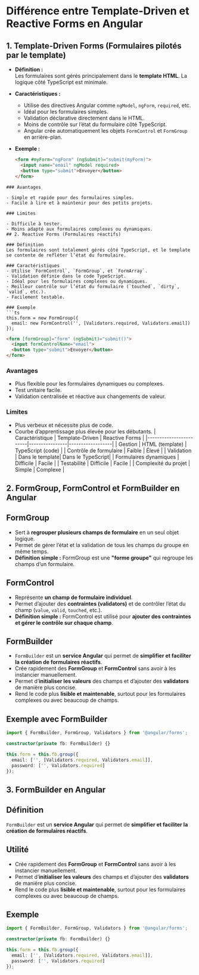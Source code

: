 # Différence entre Template-Driven et Reactive Forms en Angular

## 1. Template-Driven Forms (Formulaires pilotés par le template)

- **Définition :**  
  Les formulaires sont gérés principalement dans le **template HTML**. La logique côté TypeScript est minimale.

- **Caractéristiques :**  
  - Utilise des directives Angular comme `ngModel`, `ngForm`, `required`, etc.  
  - Idéal pour les formulaires simples.  
  - Validation déclarative directement dans le HTML.  
  - Moins de contrôle sur l’état du formulaire côté TypeScript.  
  - Angular crée automatiquement les objets `FormControl` et `FormGroup` en arrière-plan.

- **Exemple :**  
  ```html
  <form #myForm="ngForm" (ngSubmit)="submit(myForm)">
    <input name="email" ngModel required>
    <button type="submit">Envoyer</button>
  </form>
```
### Avantages

- Simple et rapide pour des formulaires simples.  
- Facile à lire et à maintenir pour des petits projets.  

### Limites

- Difficile à tester.  
- Moins adapté aux formulaires complexes ou dynamiques.
## 2. Reactive Forms (Formulaires réactifs)

### Définition
Les formulaires sont totalement gérés côté TypeScript, et le template se contente de refléter l’état du formulaire.

### Caractéristiques
- Utilise `FormControl`, `FormGroup`, et `FormArray`.  
- Validation définie dans le code TypeScript.  
- Idéal pour les formulaires complexes ou dynamiques.  
- Meilleur contrôle sur l’état du formulaire (`touched`, `dirty`, `valid`, etc.).  
- Facilement testable.  

### Exemple
```ts
this.form = new FormGroup({
  email: new FormControl('', [Validators.required, Validators.email])
});
```

```html
<form [formGroup]="form" (ngSubmit)="submit()">
  <input formControlName="email">
  <button type="submit">Envoyer</button>
</form>
```
### Avantages

- Plus flexible pour les formulaires dynamiques ou complexes.  
- Test unitaire facile.  
- Validation centralisée et réactive aux changements de valeur.  

### Limites

- Plus verbeux et nécessite plus de code.  
- Courbe d’apprentissage plus élevée pour les débutants.
| Caractéristique        | Template-Driven  | Reactive Forms     |
|------------------------|----------------|------------------|
| Gestion                | HTML (template) | TypeScript (code) |
| Contrôle de formulaire | Faible          | Élevé             |
| Validation             | Dans le template| Dans le TypeScript|
| Formulaires dynamiques | Difficile       | Facile            |
| Testabilité            | Difficile       | Facile            |
| Complexité du projet   | Simple          | Complexe          |

## 2. FormGroup, FormControl et FormBuilder en Angular

## FormGroup
- Sert à **regrouper plusieurs champs de formulaire** en un seul objet logique.  
- Permet de gérer l’état et la validation de tous les champs du groupe en même temps.  
- **Définition simple :** FormGroup est une **"forme groupe"** qui regroupe les champs d’un formulaire.

## FormControl
- Représente **un champ de formulaire individuel**.  
- Permet d’ajouter des **contraintes (validators)** et de contrôler l’état du champ (`value`, `valid`, `touched`, etc.).  
- **Définition simple :** FormControl est utilisé pour **ajouter des contraintes et gérer le contrôle sur chaque champ**.

## FormBuilder
- `FormBuilder` est un **service Angular** qui permet de **simplifier et faciliter la création de formulaires réactifs**.  
- Crée rapidement des **FormGroup** et **FormControl** sans avoir à les instancier manuellement.  
- Permet d’**initialiser les valeurs** des champs et d’ajouter des **validators** de manière plus concise.  
- Rend le code plus **lisible et maintenable**, surtout pour les formulaires complexes ou avec beaucoup de champs.

## Exemple avec FormBuilder
```ts
import { FormBuilder, FormGroup, Validators } from '@angular/forms';

constructor(private fb: FormBuilder) {}

this.form = this.fb.group({
  email: ['', [Validators.required, Validators.email]],
  password: ['', Validators.required]
});
```
## 3. FormBuilder en Angular

## Définition
`FormBuilder` est un **service Angular** qui permet de **simplifier et faciliter la création de formulaires réactifs**.  

## Utilité
- Crée rapidement des **FormGroup** et **FormControl** sans avoir à les instancier manuellement.  
- Permet d’**initialiser les valeurs** des champs et d’ajouter des **validators** de manière plus concise.  
- Rend le code plus **lisible et maintenable**, surtout pour les formulaires complexes ou avec beaucoup de champs.

## Exemple
```ts
import { FormBuilder, FormGroup, Validators } from '@angular/forms';

constructor(private fb: FormBuilder) {}

this.form = this.fb.group({
  email: ['', [Validators.required, Validators.email]],
  password: ['', Validators.required]
});
```

